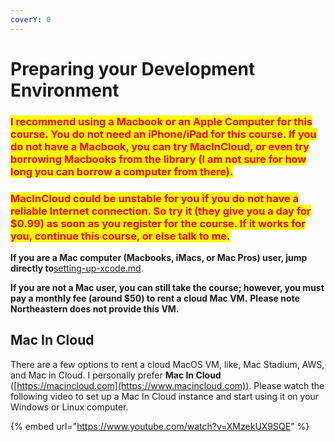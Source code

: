 ```yaml
---
coverY: 0
---
```


# Preparing your Development Environment

### <mark style="color:red;">I recommend using a Macbook or an Apple Computer for this course. You do not need an iPhone/iPad for this course. If you do not have a Macbook, you can try MacInCloud, or even try borrowing Macbooks from the library (I am not sure for how long you can borrow a computer from there).</mark>

### <mark style="color:red;">MacInCloud could be unstable for you if you do not have a reliable Internet connection. So try it (they give you a day for $0.99) as soon as you register for the course. If it works for you, continue this course, or else talk to me</mark><mark style="color:blue;">.</mark>

**If you are a Mac computer (Macbooks, iMacs, or Mac Pros) user, jump directly to**[setting-up-xcode.md](setting-up-xcode.md "mention").

**If you are not a Mac user, you can still take the course; however, you must pay a monthly fee (around $50) to rent a cloud Mac VM.** **Please note Northeastern does not provide this VM.**

## Mac In Cloud

There are a few options to rent a cloud MacOS VM, like, Mac Stadium, AWS, and Mac in Cloud. I personally prefer **Mac In Cloud** ([https://macincloud.com](https://www.macincloud.com)). Please watch the following video to set up a Mac In Cloud instance and start using it on your Windows or Linux computer.

{% embed url="https://www.youtube.com/watch?v=XMzekUX9SQE" %}
